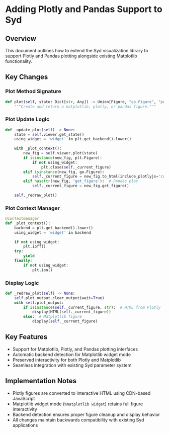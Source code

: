 # Adding Plotly and Pandas Support to Syd

## Overview
This document outlines how to extend the Syd visualization library to support Plotly and Pandas plotting alongside existing Matplotlib functionality.

## Key Changes

### Plot Method Signature
```python
def plot(self, state: Dict[str, Any]) -> Union[Figure, "go.Figure", "pd.plotting.PlotAccessor"]:
    """Create and return a matplotlib, plotly, or pandas figure."""
```

### Plot Update Logic
```python
def _update_plot(self) -> None:
    state = self.viewer.get_state()
    using_widget = 'widget' in plt.get_backend().lower()
    
    with _plot_context():
        new_fig = self.viewer.plot(state)
        if isinstance(new_fig, plt.Figure):
            if not using_widget:
                plt.close(self._current_figure)
        elif isinstance(new_fig, go.Figure):
            self._current_figure = new_fig.to_html(include_plotlyjs='cdn')
        elif hasattr(new_fig, 'get_figure'):  # Pandas plot
            self._current_figure = new_fig.get_figure()
            
    self._redraw_plot()
```

### Plot Context Manager
```python
@contextmanager
def _plot_context():
    backend = plt.get_backend().lower()
    using_widget = 'widget' in backend
    
    if not using_widget:
        plt.ioff()
    try:
        yield
    finally:
        if not using_widget:
            plt.ion()
```

### Display Logic
```python
def _redraw_plot(self) -> None:
    self.plot_output.clear_output(wait=True)
    with self.plot_output:
        if isinstance(self._current_figure, str):  # HTML from Plotly
            display(HTML(self._current_figure))
        else:  # Matplotlib figure
            display(self._current_figure)
```

## Key Features
- Support for Matplotlib, Plotly, and Pandas plotting interfaces
- Automatic backend detection for Matplotlib widget mode
- Preserved interactivity for both Plotly and Matplotlib
- Seamless integration with existing Syd parameter system

## Implementation Notes
- Plotly figures are converted to interactive HTML using CDN-based JavaScript
- Matplotlib widget mode (`%matplotlib widget`) retains full figure interactivity
- Backend detection ensures proper figure cleanup and display behavior
- All changes maintain backwards compatibility with existing Syd applications